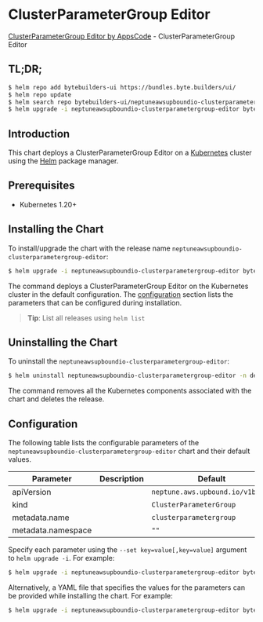# ClusterParameterGroup Editor

[ClusterParameterGroup Editor by AppsCode](https://byte.builders) - ClusterParameterGroup Editor

## TL;DR;

```bash
$ helm repo add bytebuilders-ui https://bundles.byte.builders/ui/
$ helm repo update
$ helm search repo bytebuilders-ui/neptuneawsupboundio-clusterparametergroup-editor --version=v0.4.18
$ helm upgrade -i neptuneawsupboundio-clusterparametergroup-editor bytebuilders-ui/neptuneawsupboundio-clusterparametergroup-editor -n default --create-namespace --version=v0.4.18
```

## Introduction

This chart deploys a ClusterParameterGroup Editor on a [Kubernetes](http://kubernetes.io) cluster using the [Helm](https://helm.sh) package manager.

## Prerequisites

- Kubernetes 1.20+

## Installing the Chart

To install/upgrade the chart with the release name `neptuneawsupboundio-clusterparametergroup-editor`:

```bash
$ helm upgrade -i neptuneawsupboundio-clusterparametergroup-editor bytebuilders-ui/neptuneawsupboundio-clusterparametergroup-editor -n default --create-namespace --version=v0.4.18
```

The command deploys a ClusterParameterGroup Editor on the Kubernetes cluster in the default configuration. The [configuration](#configuration) section lists the parameters that can be configured during installation.

> **Tip**: List all releases using `helm list`

## Uninstalling the Chart

To uninstall the `neptuneawsupboundio-clusterparametergroup-editor`:

```bash
$ helm uninstall neptuneawsupboundio-clusterparametergroup-editor -n default
```

The command removes all the Kubernetes components associated with the chart and deletes the release.

## Configuration

The following table lists the configurable parameters of the `neptuneawsupboundio-clusterparametergroup-editor` chart and their default values.

|     Parameter      | Description |                   Default                   |
|--------------------|-------------|---------------------------------------------|
| apiVersion         |             | <code>neptune.aws.upbound.io/v1beta1</code> |
| kind               |             | <code>ClusterParameterGroup</code>          |
| metadata.name      |             | <code>clusterparametergroup</code>          |
| metadata.namespace |             | <code>""</code>                             |


Specify each parameter using the `--set key=value[,key=value]` argument to `helm upgrade -i`. For example:

```bash
$ helm upgrade -i neptuneawsupboundio-clusterparametergroup-editor bytebuilders-ui/neptuneawsupboundio-clusterparametergroup-editor -n default --create-namespace --version=v0.4.18 --set apiVersion=neptune.aws.upbound.io/v1beta1
```

Alternatively, a YAML file that specifies the values for the parameters can be provided while
installing the chart. For example:

```bash
$ helm upgrade -i neptuneawsupboundio-clusterparametergroup-editor bytebuilders-ui/neptuneawsupboundio-clusterparametergroup-editor -n default --create-namespace --version=v0.4.18 --values values.yaml
```
